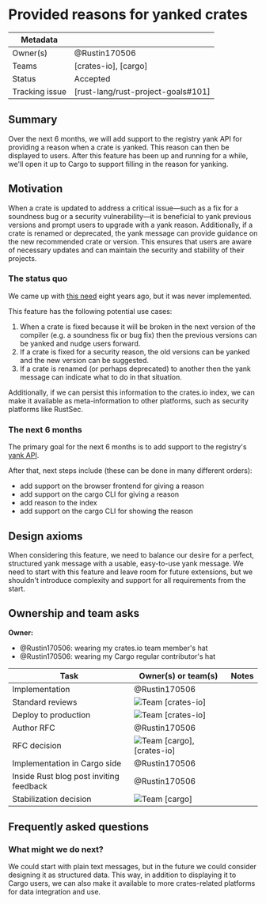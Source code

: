 # Provided reasons for yanked crates

| Metadata       |                                    |
|----------------|------------------------------------|
| Owner(s)       | @Rustin170506                      |
| Teams          | [crates-io], [cargo]               |
| Status         | Accepted                           |
| Tracking issue | [rust-lang/rust-project-goals#101] |



## Summary

Over the next 6 months, we will add support to the registry yank API for providing a reason when a crate is yanked. This reason can then be displayed to users. After this feature has been up and running for a while, we'll open it up to Cargo to support filling in the reason for yanking.

## Motivation

When a crate is updated to address a critical issue—such as a fix for a soundness bug or a security vulnerability—it is beneficial to yank previous versions and prompt users to upgrade with a yank reason. Additionally, if a crate is renamed or deprecated, the yank message can provide guidance on the new recommended crate or version. This ensures that users are aware of necessary updates and can maintain the security and stability of their projects.

### The status quo

We came up with [this need](https://github.com/rust-lang/cargo/issues/2608) eight years ago, but it was never implemented.

This feature has the following potential use cases:

1. When a crate is fixed because it will be broken in the next version of the compiler (e.g. a soundness fix or bug fix) then the previous versions can be yanked and nudge users forward.
2. If a crate is fixed for a security reason, the old versions can be yanked and the new version can be suggested.
3. If a crate is renamed (or perhaps deprecated) to another then the yank message can indicate what to do in that situation.

Additionally, if we can persist this information to the crates.io index, we can make it available as meta-information to other platforms, such as security platforms like RustSec.


### The next 6 months

The primary goal for the next 6 months is to add support to the registry's [yank API].

After that, next steps include (these can be done in many different orders):

* add support on the browser frontend for giving a reason
* add support on the cargo CLI for giving a reason
* add reason to the index
* add support on the cargo CLI for showing the reason

[yank API]: https://doc.rust-lang.org/cargo/reference/registry-web-api.html#yank

## Design axioms

When considering this feature, we need to balance our desire for a perfect, structured yank message with a usable, easy-to-use yank message. We need to start with this feature and leave room for future extensions, but we shouldn't introduce complexity and support for all requirements from the start.

## Ownership and team asks

**Owner:**

* @Rustin170506: wearing my crates.io team member's hat
* @Rustin170506: wearing my Cargo regular contributor's hat

| Task                                    | Owner(s) or team(s)            | Notes |
|-----------------------------------------|--------------------------------|-------|
| Implementation                          | @Rustin170506                  |       |
| Standard reviews                        | ![Team][] [crates-io]          |       |
| Deploy to production                    | ![Team][] [crates-io]          |       |
| Author RFC                              | @Rustin170506                  |       |
| RFC decision                            | ![Team][] [cargo], [crates-io] |       |
| Implementation in Cargo side            | @Rustin170506                  |       |
| Inside Rust blog post inviting feedback | @Rustin170506                  |       |
| Stabilization decision                  | ![Team][] [cargo]              |       |

[TBD]: https://img.shields.io/badge/TBD-red
[Team]: https://img.shields.io/badge/Team%20ask-red

## Frequently asked questions

### What might we do next?

We could start with plain text messages, but in the future we could consider designing it as structured data. This way, in addition to displaying it to Cargo users, we can also make it available to more crates-related platforms for data integration and use.